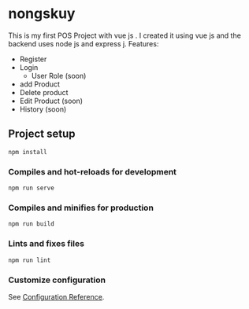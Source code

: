 # nongskuy

This is my first POS Project with vue js .
I created it using vue js and the backend uses node js and express j.
Features:
- Register
- Login
  - User Role (soon)
- add Product
- Delete product
- Edit Product (soon)
- History (soon)


## Project setup
```
npm install
```

### Compiles and hot-reloads for development
```
npm run serve
```

### Compiles and minifies for production
```
npm run build
```

### Lints and fixes files
```
npm run lint
```

### Customize configuration
See [Configuration Reference](https://cli.vuejs.org/config/).
